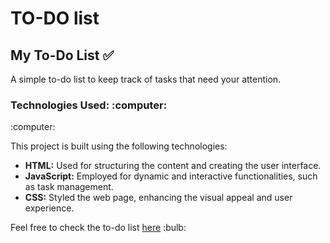 <h1> TO-DO list </h1>


<h2> My To-Do List ✅</h2>
<p> A simple to-do list to keep track of tasks that need your attention.</p>



<h3>Technologies Used: :computer:</h3> :computer:

This project is built using the following technologies:

- **HTML:** Used for structuring the content and creating the user interface.
- **JavaScript:** Employed for dynamic and interactive functionalities, such as task management.
- **CSS:** Styled the web page, enhancing the visual appeal and user experience.



<p>Feel free to check the to-do list <a href="https://saraiin.github.io/TO-DO_list/">here</a> :bulb: